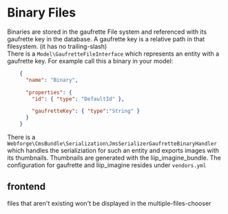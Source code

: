 # Binary Files

Binaries are stored in the gaufrette File system and referenced with its gaufrette key in the database. A gaufrette key is a relative path in that filesystem. (it has no trailing-slash)  
There is a `Model\GaufretteFileInterface` which represents an entity with a gaufrette key. For example call this a binary in your model:

```json
    {
      "name": "Binary",

      "properties": {
        "id": { "type": "DefaultId" },

        "gaufretteKey": { "type":"String" }
      }
    }
```

There is a `Webforge\CmsBundle\Serialization\JmsSerializerGaufretteBinaryHandler` which handles the serializiation for such an entity and exports images with its thumbnails. Thumbnails are generated with the liip_imagine_bundle. The configuration for gaufrette and liip_imagine resides under `vendors.yml`

## frontend

files that aren't existing won't be displayed in the multiple-files-chooser